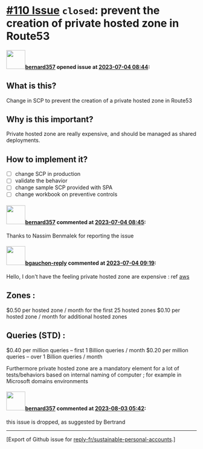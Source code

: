 # [\#110 Issue](https://github.com/reply-fr/sustainable-personal-accounts/issues/110) `closed`: prevent the creation of private hosted zone in Route53

#### <img src="https://avatars.githubusercontent.com/u/235078?v=4" width="50">[bernard357](https://github.com/bernard357) opened issue at [2023-07-04 08:44](https://github.com/reply-fr/sustainable-personal-accounts/issues/110):

## What is this?
Change in SCP to prevent the creation of a private hosted zone in Route53

## Why is this important?
Private hosted zone are really expensive, and should be managed as shared deployments. 

## How to implement it?
- [ ] change SCP in production
- [ ] validate the behavior
- [ ] change sample SCP provided with SPA
- [ ] change workbook on preventive controls

#### <img src="https://avatars.githubusercontent.com/u/235078?v=4" width="50">[bernard357](https://github.com/bernard357) commented at [2023-07-04 08:45](https://github.com/reply-fr/sustainable-personal-accounts/issues/110#issuecomment-1619812308):

Thanks to Nassim Benmalek for reporting the issue

#### <img src="https://avatars.githubusercontent.com/u/95037350?u=3cc857e639d4d38227d0bcb220cd7e9e104e4b99&v=4" width="50">[bgauchon-reply](https://github.com/bgauchon-reply) commented at [2023-07-04 09:19](https://github.com/reply-fr/sustainable-personal-accounts/issues/110#issuecomment-1619871489):

Hello,
I don't have the feeling private hosted zone are expensive :
ref [aws](https://aws.amazon.com/route53/pricing/?nc1=h_ls)
## Zones :
$0.50 per hosted zone / month for the first 25 hosted zones
$0.10 per hosted zone / month for additional hosted zones
## Queries (STD) :
$0.40 per million queries – first 1 Billion queries / month
$0.20 per million queries – over 1 Billion queries / month

Furthermore private hosted zone are a mandatory element for a lot of tests/behaviors based on internal naming of computer ; for example in Microsoft domains environments

#### <img src="https://avatars.githubusercontent.com/u/235078?v=4" width="50">[bernard357](https://github.com/bernard357) commented at [2023-08-03 05:42](https://github.com/reply-fr/sustainable-personal-accounts/issues/110#issuecomment-1663323971):

this issue is dropped, as suggested by Bertrand


-------------------------------------------------------------------------------



[Export of Github issue for [reply-fr/sustainable-personal-accounts](https://github.com/reply-fr/sustainable-personal-accounts).]
